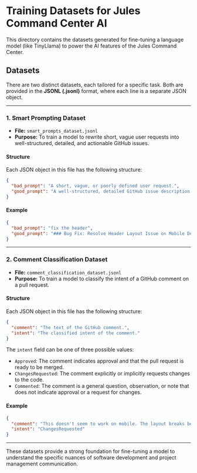 # Training Datasets for Jules Command Center AI

This directory contains the datasets generated for fine-tuning a language model (like TinyLlama) to power the AI features of the Jules Command Center.

## Datasets

There are two distinct datasets, each tailored for a specific task. Both are provided in the **JSONL (.jsonl)** format, where each line is a separate JSON object.

---

### 1. Smart Prompting Dataset

-   **File:** `smart_prompts_dataset.jsonl`
-   **Purpose:** To train a model to rewrite short, vague user requests into well-structured, detailed, and actionable GitHub issues.

#### Structure

Each JSON object in this file has the following structure:

```json
{
  "bad_prompt": "A short, vague, or poorly defined user request.",
  "good_prompt": "A well-structured, detailed GitHub issue description written in Markdown, based on the bad prompt."
}
```

#### Example

```json
{
  "bad_prompt": "fix the header",
  "good_prompt": "### Bug Fix: Resolve Header Layout Issue on Mobile Devices\n\n**Bug Description:**\nThe main site header is not rendering correctly on mobile screen sizes (below 600px). The logo overlaps the navigation links, making them unclickable.\n\n**Steps to Reproduce:**\n1. Open the website on a mobile device or in a browser with the viewport width set to less than 600px.\n2. Observe the main header at the top of the page.\n\n**Expected Behavior:**\nThe header elements should be aligned properly, with no overlap. A hamburger menu should be visible to toggle the navigation links.\n\n**Actual Behavior:**\nThe logo and navigation links are overlapping."
}
```

---

### 2. Comment Classification Dataset

-   **File:** `comment_classification_dataset.jsonl`
-   **Purpose:** To train a model to classify the intent of a GitHub comment on a pull request.

#### Structure

Each JSON object in this file has the following structure:

```json
{
  "comment": "The text of the GitHub comment.",
  "intent": "The classified intent of the comment."
}
```

The `intent` field can be one of three possible values:

-   `Approved`: The comment indicates approval and that the pull request is ready to be merged.
-   `ChangesRequested`: The comment explicitly or implicitly requests changes to the code.
-   `Commented`: The comment is a general question, observation, or note that does not indicate approval or a request for changes.

#### Example

```json
{
  "comment": "This doesn't seem to work on mobile. The layout breaks below 600px. Please fix.",
  "intent": "ChangesRequested"
}
```

---

These datasets provide a strong foundation for fine-tuning a model to understand the specific nuances of software development and project management communication.